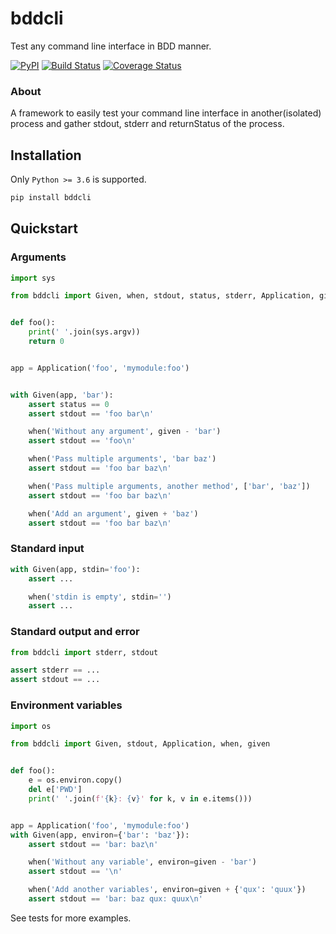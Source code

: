# bddcli
Test any command line interface in BDD manner.

[![PyPI](http://img.shields.io/pypi/v/bddcli.svg)](https://pypi.python.org/pypi/bddcli)
[![Build Status](https://travis-ci.org/pylover/bddcli.svg?branch=master)](https://travis-ci.org/pylover/bddcli)
[![Coverage Status](https://coveralls.io/repos/github/pylover/bddcli/badge.svg?branch=master)](https://coveralls.io/github/pylover/bddcli?branch=master)

### About

A framework to easily test your command line interface in another(isolated) 
process and gather stdout, stderr and returnStatus of the process.

## Installation

Only `Python >= 3.6` is supported.

```bash
pip install bddcli
```

## Quickstart

### Arguments

```python
import sys

from bddcli import Given, when, stdout, status, stderr, Application, given


def foo():
    print(' '.join(sys.argv))
    return 0


app = Application('foo', 'mymodule:foo')


with Given(app, 'bar'):
    assert status == 0
    assert stdout == 'foo bar\n'

    when('Without any argument', given - 'bar')
    assert stdout == 'foo\n'

    when('Pass multiple arguments', 'bar baz')
    assert stdout == 'foo bar baz\n'

    when('Pass multiple arguments, another method', ['bar', 'baz'])
    assert stdout == 'foo bar baz\n'

    when('Add an argument', given + 'baz')
    assert stdout == 'foo bar baz\n'

```


### Standard input

```python
with Given(app, stdin='foo'):
    assert ...

    when('stdin is empty', stdin='')
    assert ...

```


### Standard output and error

```python
from bddcli import stderr, stdout

assert stderr == ... 
assert stdout == ... 
```

### Environment variables

```python
import os

from bddcli import Given, stdout, Application, when, given


def foo():
    e = os.environ.copy()
    del e['PWD']
    print(' '.join(f'{k}: {v}' for k, v in e.items()))


app = Application('foo', 'mymodule:foo')
with Given(app, environ={'bar': 'baz'}):
    assert stdout == 'bar: baz\n'

    when('Without any variable', environ=given - 'bar')
    assert stdout == '\n'

    when('Add another variables', environ=given + {'qux': 'quux'})
    assert stdout == 'bar: baz qux: quux\n'
```


See tests for more examples.

